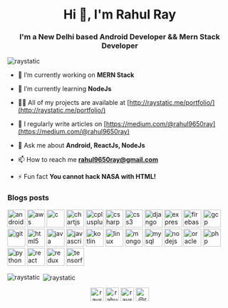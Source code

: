 <h1 align="center">Hi 👋, I'm Rahul Ray</h1>
<h3 align="center">I'm a New Delhi based Android Developer && Mern Stack Developer</h3>

<p align="left"> <img src="https://komarev.com/ghpvc/?username=raystatic" alt="raystatic" /> </p>

- 🔭 I’m currently working on **MERN Stack**

- 🌱 I’m currently learning **NodeJs**

- 👨‍💻 All of my projects are available at [http://raystatic.me/portfolio/](http://raystatic.me/portfolio/)

- 📝 I regularly write articles on [https://medium.com/@rahul9650ray](https://medium.com/@rahul9650ray)

- 💬 Ask me about **Android, ReactJs, NodeJs**

- 📫 How to reach me **rahul9650ray@gmail.com**

- ⚡ Fun fact **You cannot hack NASA with HTML!**

### Blogs posts
<!-- BLOG-POST-LIST:START -->
<!-- BLOG-POST-LIST:END -->

<p align="left"><img src="https://devicons.github.io/devicon/devicon.git/icons/android/android-original-wordmark.svg" alt="android" width="40" height="40"/> <img src="https://devicons.github.io/devicon/devicon.git/icons/amazonwebservices/amazonwebservices-original-wordmark.svg" alt="aws" width="40" height="40"/> <img src="https://devicons.github.io/devicon/devicon.git/icons/c/c-original.svg" alt="c" width="40" height="40"/> <img src="https://www.chartjs.org/media/logo-title.svg" alt="chartjs" width="40" height="40"/> <img src="https://devicons.github.io/devicon/devicon.git/icons/cplusplus/cplusplus-original.svg" alt="cplusplus" width="40" height="40"/> <img src="https://devicons.github.io/devicon/devicon.git/icons/csharp/csharp-original.svg" alt="csharp" width="40" height="40"/> <img src="https://devicons.github.io/devicon/devicon.git/icons/css3/css3-original-wordmark.svg" alt="css3" width="40" height="40"/> <img src="https://devicons.github.io/devicon/devicon.git/icons/django/django-original.svg" alt="django" width="40" height="40"/> <img src="https://devicons.github.io/devicon/devicon.git/icons/express/express-original-wordmark.svg" alt="express" width="40" height="40"/> <img src="https://www.vectorlogo.zone/logos/firebase/firebase-icon.svg" alt="firebase" width="40" height="40"/> <img src="https://www.vectorlogo.zone/logos/google_cloud/google_cloud-icon.svg" alt="gcp" width="40" height="40"/> <img src="https://www.vectorlogo.zone/logos/git-scm/git-scm-icon.svg" alt="git" width="40" height="40"/> <img src="https://devicons.github.io/devicon/devicon.git/icons/html5/html5-original-wordmark.svg" alt="html5" width="40" height="40"/> <img src="https://devicons.github.io/devicon/devicon.git/icons/java/java-original-wordmark.svg" alt="java" width="40" height="40"/> <img src="https://devicons.github.io/devicon/devicon.git/icons/javascript/javascript-original.svg" alt="javascript" width="40" height="40"/> <img src="https://www.vectorlogo.zone/logos/kotlinlang/kotlinlang-icon.svg" alt="kotlin" width="40" height="40"/> <img src="https://devicons.github.io/devicon/devicon.git/icons/linux/linux-original.svg" alt="linux" width="40" height="40"/> <img src="https://devicons.github.io/devicon/devicon.git/icons/mongodb/mongodb-original-wordmark.svg" alt="mongodb" width="40" height="40"/> <img src="https://devicons.github.io/devicon/devicon.git/icons/mysql/mysql-original-wordmark.svg" alt="mysql" width="40" height="40"/> <img src="https://devicons.github.io/devicon/devicon.git/icons/nodejs/nodejs-original-wordmark.svg" alt="nodejs" width="40" height="40"/> <img src="https://devicons.github.io/devicon/devicon.git/icons/oracle/oracle-original.svg" alt="oracle" width="40" height="40"/> <img src="https://devicons.github.io/devicon/devicon.git/icons/php/php-original.svg" alt="php" width="40" height="40"/> <img src="https://devicons.github.io/devicon/devicon.git/icons/python/python-original.svg" alt="python" width="40" height="40"/> <img src="https://devicons.github.io/devicon/devicon.git/icons/react/react-original-wordmark.svg" alt="react" width="40" height="40"/> <img src="https://devicons.github.io/devicon/devicon.git/icons/redux/redux-original.svg" alt="redux" width="40" height="40"/> <img src="https://www.vectorlogo.zone/logos/tensorflow/tensorflow-icon.svg" alt="tensorflow" width="40" height="40"/></p>

<p><img align="left" src="https://github-readme-stats.vercel.app/api/top-langs/?username=raystatic&layout=compact&hide=html" alt="raystatic" /></p>

<p>&nbsp;<img align="center" src="https://github-readme-stats.vercel.app/api?username=raystatic&show_icons=true" alt="raystatic" /></p>

<p align="center">
<a href="https://twitter.com/raystatic_" target="blank"><img align="center" src="https://cdn.jsdelivr.net/npm/simple-icons@3.0.1/icons/twitter.svg" alt="raystati_" height="30" width="30" /></a>
<a href="https://linkedin.com/in/rahul-ray-1b6748151" target="blank"><img align="center" src="https://cdn.jsdelivr.net/npm/simple-icons@3.0.1/icons/linkedin.svg" alt="rahul-ray-1b6748151" height="30" width="30" /></a>
<a href="https://instagram.com/raystatic_" target="blank"><img align="center" src="https://cdn.jsdelivr.net/npm/simple-icons@3.0.1/icons/instagram.svg" alt="raystatic_" height="30" width="30" /></a>
<a href="https://medium.com/@rahul9650ray" target="blank"><img align="center" src="https://cdn.jsdelivr.net/npm/simple-icons@3.0.1/icons/medium.svg" alt="@rahul9650ray" height="30" width="30" /></a>
</p>
